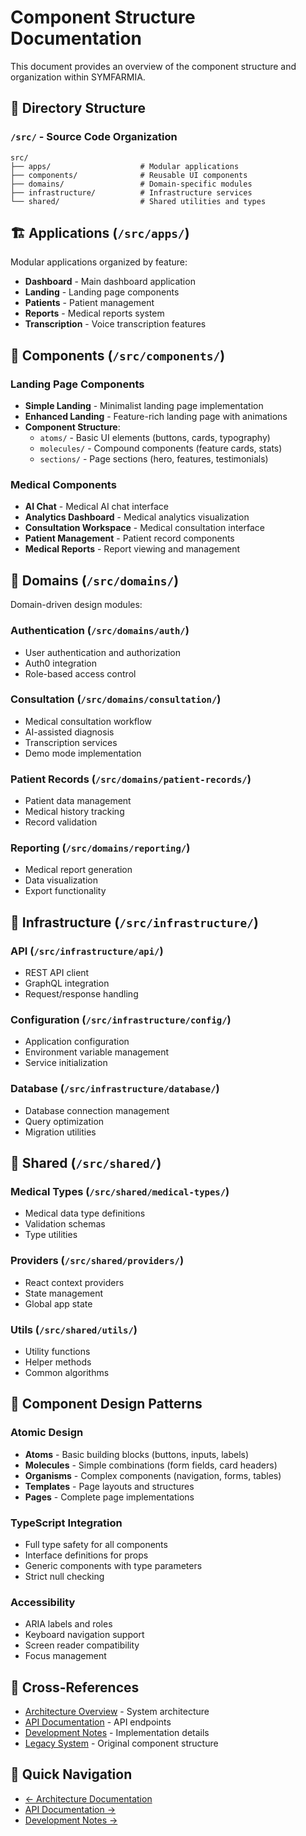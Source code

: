 # Component Structure Documentation

This document provides an overview of the component structure and organization within SYMFARMIA.

## 📁 Directory Structure

### `/src/` - Source Code Organization

```
src/
├── apps/                    # Modular applications
├── components/              # Reusable UI components
├── domains/                 # Domain-specific modules
├── infrastructure/          # Infrastructure services
└── shared/                  # Shared utilities and types
```

## 🏗️ Applications (`/src/apps/`)

Modular applications organized by feature:
- **Dashboard** - Main dashboard application
- **Landing** - Landing page components
- **Patients** - Patient management
- **Reports** - Medical reports system
- **Transcription** - Voice transcription features

## 🎨 Components (`/src/components/`)

### Landing Page Components
- **Simple Landing** - Minimalist landing page implementation
- **Enhanced Landing** - Feature-rich landing page with animations
- **Component Structure**:
  - `atoms/` - Basic UI elements (buttons, cards, typography)
  - `molecules/` - Compound components (feature cards, stats)
  - `sections/` - Page sections (hero, features, testimonials)

### Medical Components
- **AI Chat** - Medical AI chat interface
- **Analytics Dashboard** - Medical analytics visualization
- **Consultation Workspace** - Medical consultation interface
- **Patient Management** - Patient record components
- **Medical Reports** - Report viewing and management

## 🏥 Domains (`/src/domains/`)

Domain-driven design modules:

### Authentication (`/src/domains/auth/`)
- User authentication and authorization
- Auth0 integration
- Role-based access control

### Consultation (`/src/domains/consultation/`)
- Medical consultation workflow
- AI-assisted diagnosis
- Transcription services
- Demo mode implementation

### Patient Records (`/src/domains/patient-records/`)
- Patient data management
- Medical history tracking
- Record validation

### Reporting (`/src/domains/reporting/`)
- Medical report generation
- Data visualization
- Export functionality

## 🔧 Infrastructure (`/src/infrastructure/`)

### API (`/src/infrastructure/api/`)
- REST API client
- GraphQL integration
- Request/response handling

### Configuration (`/src/infrastructure/config/`)
- Application configuration
- Environment variable management
- Service initialization

### Database (`/src/infrastructure/database/`)
- Database connection management
- Query optimization
- Migration utilities

## 🔄 Shared (`/src/shared/`)

### Medical Types (`/src/shared/medical-types/`)
- Medical data type definitions
- Validation schemas
- Type utilities

### Providers (`/src/shared/providers/`)
- React context providers
- State management
- Global app state

### Utils (`/src/shared/utils/`)
- Utility functions
- Helper methods
- Common algorithms

## 🎯 Component Design Patterns

### Atomic Design
- **Atoms** - Basic building blocks (buttons, inputs, labels)
- **Molecules** - Simple combinations (form fields, card headers)
- **Organisms** - Complex components (navigation, forms, tables)
- **Templates** - Page layouts and structures
- **Pages** - Complete page implementations

### TypeScript Integration
- Full type safety for all components
- Interface definitions for props
- Generic components with type parameters
- Strict null checking

### Accessibility
- ARIA labels and roles
- Keyboard navigation support
- Screen reader compatibility
- Focus management

## 🔗 Cross-References

- [Architecture Overview](./README.md) - System architecture
- [API Documentation](../api/) - API endpoints
- [Development Notes](../development/) - Implementation details
- [Legacy System](../legacy/) - Original component structure

## 🚀 Quick Navigation

- [← Architecture Documentation](./README.md)
- [API Documentation →](../api/)
- [Development Notes →](../development/)
